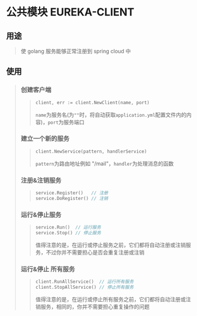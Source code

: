 # 公共模块 EUREKA-CLIENT

## 用途

>使 golang 服务能够正常注册到 spring cloud 中

## 使用

>### 创建客户端
>
>>```go
>>client, err := client.NewClient(name, port)
>>```
>>
>>`name`为服务名(为`""`时，将自动获取`application.yml`配置文件内的内容)，`port`为服务端口
>
>### 建立一个新的服务
>
>>```go
>>client.NewService(pattern, handlerService)
>>```
>>
>>`pattern`为路由地址例如 "/mail"，`handler`为处理消息的函数
>
>### 注册&注销服务
>
>>```go
>>service.Register()   // 注册
>>service.DoRegister() // 注销
>>```
>
>### 运行&停止服务
>
>>```go
>>service.Run()  // 运行服务
>>service.Stop() // 停止服务
>>```
>>
>>值得注意的是，在运行或停止服务之前，它们都将自动注册或注销服务，不过你并不需要担心是否会重复注册或注销
>
>### 运行&停止 所有服务
>
>>```go
>>client.RunAllService()  // 运行所有服务
>>client.StopAllService() // 停止所有服务
>>```
>>
>>值得注意的是，在运行或停止所有服务之前，它们都将自动注册或注销服务，相同的，你并不需要担心重复操作的问题
